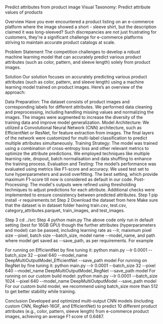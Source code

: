 Predict attributes from product image
Visual Taxonomy: Predict attribute values of products

Overview
Have you ever encountered a product listing on an e-commerce platform where the image showed a short - sleeve shirt, but the description claimed it was long-sleeved? Such discrepancies are not just frustrating for customers, they're a significant challenge for e-commerce platforms striving to maintain accurate product catalogs at scale.

Problem Statement
The competition challenges to develop a robust machine learning model that can accurately predict various product attributes (such as color, pattern, and sleeve length) solely from product images.

Solution
Our solution focuses on accurately predicting various product attributes (such as color, pattern, and sleeve length) using a machine learning model trained on product images. Here’s an overview of the approach:

Data Preparation:
The dataset consists of product images and corresponding labels for different attributes.
We performed data cleaning and preprocessing, including handling missing values and normalizing the images.
The images were augmented to increase the diversity of the training data and improve model generalization.
Model Architecture:
We utilized a Convolutional Neural Network (CNN) architecture, such as EfficientNet or ResNet, for feature extraction from images.
The final layers of the network were customized for multi-label classification to predict multiple attributes simultaneously.
Training Strategy:
The model was trained using a combination of cross-entropy loss and other relevant metrics to optimize the attribute predictions.
We employed techniques like multiple learning rate, dropout, batch normalisation and data shuffling to enhance the training process.
Evaluation and Testing:
The model’s performance was evaluated using metrics like F1-score and accuracy.
We used test set to tune hyperparameters and avoid overfitting.
The best setting, which provide maximum F1-score till now is considered as default in our code.
Post-Processing:
The model's outputs were refined using thresholding techniques to adjust predictions for each attribute.
Additional checks were implemented to ensure consistency between predicted attributes.
Step 1
pip install -r requirements.txt
Step 2
Download the dataset from here Make sure that the dataset is in dataset folder having train.csv, test.csv, category_attributes.parquet, train_images, and test_images.

Step 3
cd ../src
Step 4
python main.py
The above code only run in default setting (best for 16GB GPU) though the further attributes (hyperparameters and model) can be passed, including learning rate as --lr, maixmum pixel size --pixel, batch size --batch_size, model name --model_name, and path where model get saved as --save_path, as per requirements. For example

For running on EfficientNet by fine tuning it:
python main.py --lr 0.0001 --batch_size 32 --pixel 640 --model_name DeepMultiOutputModel_EfficientNet --save_path model
For running on RegNet by fine tuning it:
python main.py --lr 0.0001 --batch_size 32 --pixel 640 --model_name DeepMultiOutputModel_RegNet --save_path model
For running on our custom build model:
python main.py --lr 0.0001 --batch_size 1024 --pixel 640 --model_name DeepMultiOutputModel --save_path model
For our custom build model, we recommend using batch_size more than 512 to get better stability while training.

Conclusion
Developed and optimized multi-output CNN models (including custom CNN, RegNet-16GF, and EfficientNet) to predict 10 different product attributes (e.g., color, pattern, sleeve length) from e-commerce product images, achieving an average F1 score of 0.6487.
